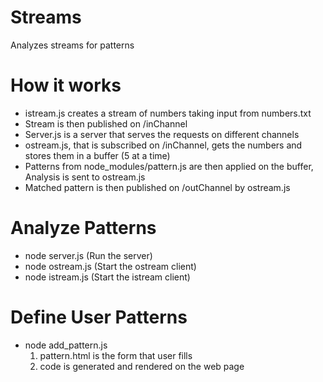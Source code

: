 Streams
=======
Analyzes streams for patterns

How it works
============
- istream.js creates a stream of numbers taking input from numbers.txt
- Stream is then published on /inChannel
- Server.js is a server that serves the requests on different channels
- ostream.js, that is subscribed on /inChannel, gets the numbers and stores them in a buffer (5 at a time)
- Patterns from node_modules/pattern.js are then applied on the buffer, Analysis is sent to ostream.js
- Matched pattern is then published on /outChannel by ostream.js


Analyze Patterns
================

- node server.js (Run the server)
- node ostream.js (Start the ostream client)
- node istream.js (Start the istream client)

Define User Patterns
============

- node add_pattern.js
	1. pattern.html is the form that user fills
	2. code is generated and rendered on the web page
